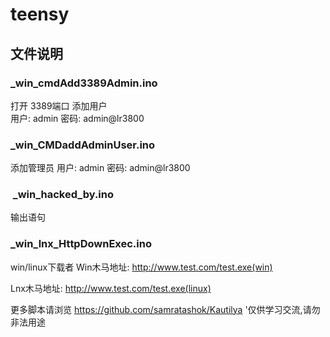 # teensy
## 文件说明



### _win_cmdAdd3389Admin.ino

打开 3389端口 添加用户  
用户: admin
密码: admin@lr3800

### _win_CMDaddAdminUser.ino

添加管理员
用户: admin
密码: admin@lr3800



###  _win_hacked_by.ino
输出语句



### _win_lnx_HttpDownExec.ino

win/linux下载者
Win木马地址: http://www.test.com/test.exe(win)

Lnx木马地址: http://www.test.com/test.exe(linux)


更多脚本请浏览 https://github.com/samratashok/Kautilya
'仅供学习交流,请勿非法用途

